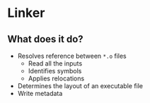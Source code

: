 # Linker

## What does it do?
* Resolves reference between `*.o` files
    - Read all the inputs
    - Identifies symbols
    - Applies relocations
* Determines the layout of an executable file
* Write metadata
